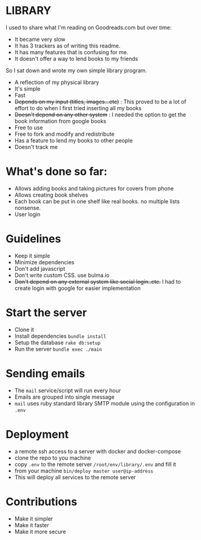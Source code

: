 LIBRARY
=========

I used to share what I'm reading on Goodreads.com but over time:

- It became very slow
- It has 3 trackers as of writing this readme.
- It has many features that is confusing for me.
- It doesn't offer a way to lend books to my friends

So I sat down and wrote my own simple library program.

- A reflection of my physical library
- It's simple
- Fast
- ~~Depends on my input (titles, images...etc)~~ : This proved to be a lot of effort to do when I first tried inserting all my books
- ~~Doesn't depend on any other system~~ : I needed the option to get the book information from google books
- Free to use
- Free to fork and modify and redistribute
- Has a feature to lend my books to other people
- Doesn't track me

# What's done so far:

- Allows adding books and taking pictures for covers from phone
- Allows creating book shelves
- Each book can be put in one shelf like real books. no multiple lists nonsense.
- User login

# Guidelines

- Keep it simple
- Minimize dependencies
- Don't add javascript
- Don't write custom CSS. use bulma.io
- ~~Don't depend on any external system like social login..etc.~~ I had to create login with google for easier implementation

# Start the server

- Clone it
- Install dependencies `bundle install`
- Setup the database `rake db:setup`
- Run the server `bundle exec ./main`

# Sending emails

- The `mail` service/script will run every hour
- Emails are grouped into single message
- `mail` uses ruby standard library SMTP module using the configuration in `.env`

# Deployment

- a remote ssh access to a server with docker and docker-compose
- clone the repo to you machine
- copy `.env` to the remote server `/root/env/library/.env` and fill it
- from your machine `bin/deploy master user@ip-address`
- This will deploy all services to the remote server

# Contributions

- Make it simpler
- Make it faster
- Make it more secure
